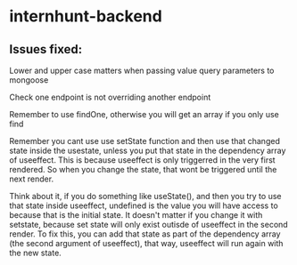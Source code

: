 # internhunt-backend


## Issues fixed:

Lower and upper case matters when passing value query parameters to mongoose

Check one endpoint is not overriding another endpoint

Remember to use findOne, otherwise you will get an array if you only use find

Remember you cant use use setState function and then use that changed state inside the usestate, unless you put that state in the dependency array of useeffect. This is because useeffect is only triggerred in the very first rendered. So when you change the state, that wont be triggered until the next render. 

Think about it, if you do something like useState(), and then you try to use that state inside useeffect, undefined is the value you will have access to because that is the initial state. It doesn't matter if you change it with setstate, because set state will only exist outisde of useeffect in the second render. To fix this, you can add that state as part of the dependency array (the second argument of useeffect), that way, useeffect will run again with the new state. 